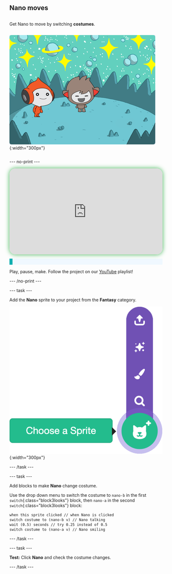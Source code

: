 ## Nano moves

<div style="display: flex; flex-wrap: wrap">
<div style="flex-basis: 200px; flex-grow: 1; margin-right: 15px;">
  
Get Nano to move by switching **costumes**.
</div>
<div>

![The Nano sprite with arms out](images/nano-b-demo.png){:width="300px"}

</div>
</div>

--- no-print ---

<div style="position: relative; width: 100%; aspect-ratio: 16 / 9; border-radius: 20px; box-shadow: 0 0 15px #3fb654; overflow: hidden;">
<iframe
    src="https://www.youtube.com/embed/Plnl23yUQHE?rel=0&cc_load_policy=1"
    style="position: absolute; inset: 0; width: 100%; height: 100%; border: none;"
    allowfullscreen>
</iframe>
</div>

<p style="border-left: solid; border-width:10px; border-color: #0faeb0; background-color: aliceblue; padding: 10px;">

Play, pause, make. Follow the project on our [YouTube](7) playlist!
</p>
--- /no-print ---

--- task ---

Add the **Nano** sprite to your project from the **Fantasy** category.

![The 'Choose a Sprite' icon.](images/menu_choose_sprite.png){:width="300px"}

--- /task ---

--- task ---

Add blocks to make **Nano** change costume. 

Use the drop down menu to switch the costume to `nano-b` in the first `switch`{:class="block3looks"} block, then `nano-a` in the second `switch`{:class="block3looks"} block:

```blocks3
when this sprite clicked // when Nano is clicked
switch costume to (nano-b v) // Nano talking
wait (0.5) seconds // try 0.25 instead of 0.5
switch costume to (nano-a v) // Nano smiling
```

--- /task ---

--- task ---

**Test:** Click **Nano** and check the costume changes.

--- /task ---